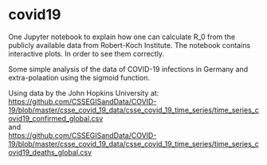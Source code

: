 # covid19

One Jupyter notebook to explain how one can calculate R_0 from the publicly available data from Robert-Koch Institute. 
The notebook contains interactive plots. In order to see them correctly. 

Some simple analysis of the data of COVID-19 infections in Germany and extra-polaation using the sigmoid function.

Using data by the John Hopkins University at: \
https://github.com/CSSEGISandData/COVID-19/blob/master/csse_covid_19_data/csse_covid_19_time_series/time_series_covid19_confirmed_global.csv \
and \
https://github.com/CSSEGISandData/COVID-19/blob/master/csse_covid_19_data/csse_covid_19_time_series/time_series_covid19_deaths_global.csv

